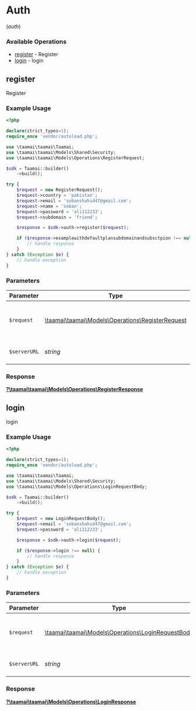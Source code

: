 # Auth
(*auth*)

### Available Operations

* [register](#register) - Register
* [login](#login) - login

## register

Register

### Example Usage

```php
<?php

declare(strict_types=1);
require_once 'vendor/autoload.php';

use \taamai\taamai\Taamai;
use \taamai\taamai\Models\Shared\Security;
use \taamai\taamai\Models\Operations\RegisterRequest;

$sdk = Taamai::builder()
    ->build();

try {
    $request = new RegisterRequest();
    $request->country = 'pakistan';
    $request->email = 'sobanshahid47@gmail.com';
    $request->name = 'soban';
    $request->password = 'ali112233';
    $request->subdomain = 'friend';

    $response = $sdk->auth->register($request);

    if ($response->examplewithdefaultplansubdomainandsubsctpion !== null) {
        // handle response
    }
} catch (Exception $e) {
    // handle exception
}
```

### Parameters

| Parameter                                                                                      | Type                                                                                           | Required                                                                                       | Description                                                                                    |
| ---------------------------------------------------------------------------------------------- | ---------------------------------------------------------------------------------------------- | ---------------------------------------------------------------------------------------------- | ---------------------------------------------------------------------------------------------- |
| `$request`                                                                                     | [\taamai\taamai\Models\Operations\RegisterRequest](../../models/operations/RegisterRequest.md) | :heavy_check_mark:                                                                             | The request object to use for the request.                                                     |
| `$serverURL`                                                                                   | *string*                                                                                       | :heavy_minus_sign:                                                                             | An optional server URL to use.                                                                 |


### Response

**[?\taamai\taamai\Models\Operations\RegisterResponse](../../models/operations/RegisterResponse.md)**


## login

login

### Example Usage

```php
<?php

declare(strict_types=1);
require_once 'vendor/autoload.php';

use \taamai\taamai\Taamai;
use \taamai\taamai\Models\Shared\Security;
use \taamai\taamai\Models\Operations\LoginRequestBody;

$sdk = Taamai::builder()
    ->build();

try {
    $request = new LoginRequestBody();
    $request->email = 'sobanshahid47@gmail.com';
    $request->password = 'ali112233';

    $response = $sdk->auth->login($request);

    if ($response->login !== null) {
        // handle response
    }
} catch (Exception $e) {
    // handle exception
}
```

### Parameters

| Parameter                                                                                        | Type                                                                                             | Required                                                                                         | Description                                                                                      |
| ------------------------------------------------------------------------------------------------ | ------------------------------------------------------------------------------------------------ | ------------------------------------------------------------------------------------------------ | ------------------------------------------------------------------------------------------------ |
| `$request`                                                                                       | [\taamai\taamai\Models\Operations\LoginRequestBody](../../models/operations/LoginRequestBody.md) | :heavy_check_mark:                                                                               | The request object to use for the request.                                                       |
| `$serverURL`                                                                                     | *string*                                                                                         | :heavy_minus_sign:                                                                               | An optional server URL to use.                                                                   |


### Response

**[?\taamai\taamai\Models\Operations\LoginResponse](../../models/operations/LoginResponse.md)**

